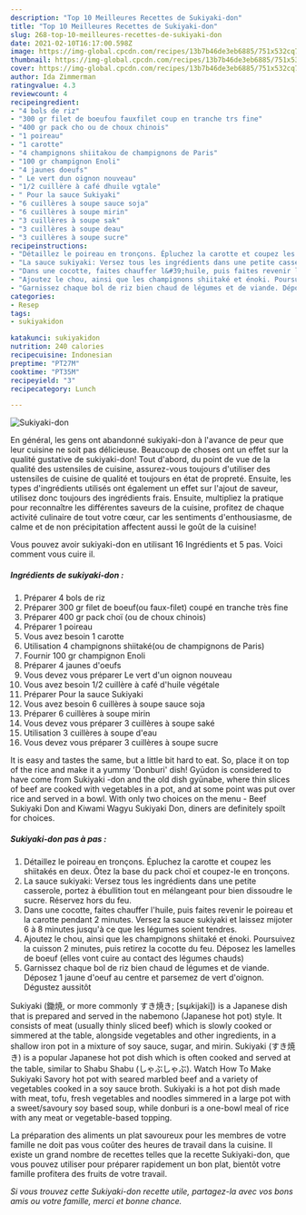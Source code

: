 ```yaml
---
description: "Top 10 Meilleures Recettes de Sukiyaki-don"
title: "Top 10 Meilleures Recettes de Sukiyaki-don"
slug: 268-top-10-meilleures-recettes-de-sukiyaki-don
date: 2021-02-10T16:17:00.598Z
image: https://img-global.cpcdn.com/recipes/13b7b46de3eb6885/751x532cq70/sukiyaki-don-photo-principale-de-la-recette.jpg
thumbnail: https://img-global.cpcdn.com/recipes/13b7b46de3eb6885/751x532cq70/sukiyaki-don-photo-principale-de-la-recette.jpg
cover: https://img-global.cpcdn.com/recipes/13b7b46de3eb6885/751x532cq70/sukiyaki-don-photo-principale-de-la-recette.jpg
author: Ida Zimmerman
ratingvalue: 4.3
reviewcount: 4
recipeingredient:
- "4 bols de riz"
- "300 gr filet de boeufou fauxfilet coup en tranche trs fine"
- "400 gr pack cho ou de choux chinois"
- "1 poireau"
- "1 carotte"
- "4 champignons shiitakou de champignons de Paris"
- "100 gr champignon Enoli"
- "4 jaunes doeufs"
- " Le vert dun oignon nouveau"
- "1/2 cuillère à café dhuile vgtale"
- " Pour la sauce Sukiyaki"
- "6 cuillères à soupe sauce soja"
- "6 cuillères à soupe mirin"
- "3 cuillères à soupe sak"
- "3 cuillères à soupe deau"
- "3 cuillères à soupe sucre"
recipeinstructions:
- "Détaillez le poireau en tronçons. Épluchez la carotte et coupez les shiitakés en deux. Ôtez la base du pack choï et coupez-le en tronçons."
- "La sauce sukiyaki: Versez tous les ingrédients dans une petite casserole, portez à ébullition tout en mélangeant pour bien dissoudre le sucre. Réservez hors du feu."
- "Dans une cocotte, faites chauffer l&#39;huile, puis faites revenir le poireau et la carotte pendant 2 minutes. Versez la sauce sukiyaki et laissez mijoter 6 à 8 minutes jusqu&#39;à ce que les légumes soient tendres."
- "Ajoutez le chou, ainsi que les champignons shiitaké et énoki. Poursuivez la cuisson 2 minutes, puis retirez la cocotte du feu. Déposez les lamelles de boeuf (elles vont cuire au contact des légumes chauds)"
- "Garnissez chaque bol de riz bien chaud de légumes et de viande. Déposez 1 jaune d&#39;oeuf au centre et parsemez de vert d&#39;oignon. Dégustez aussitôt"
categories:
- Resep
tags:
- sukiyakidon

katakunci: sukiyakidon 
nutrition: 240 calories
recipecuisine: Indonesian
preptime: "PT27M"
cooktime: "PT35M"
recipeyield: "3"
recipecategory: Lunch

---
```



![Sukiyaki-don](https://img-global.cpcdn.com/recipes/13b7b46de3eb6885/751x532cq70/sukiyaki-don-photo-principale-de-la-recette.jpg)

En général, les gens ont abandonné sukiyaki-don à l'avance de peur que leur cuisine ne soit pas délicieuse. Beaucoup de choses ont un effet sur la qualité gustative de sukiyaki-don! Tout d'abord, du point de vue de la qualité des ustensiles de cuisine, assurez-vous toujours d'utiliser des ustensiles de cuisine de qualité et toujours en état de propreté. Ensuite, les types d'ingrédients utilisés ont également un effet sur l'ajout de saveur, utilisez donc toujours des ingrédients frais. Ensuite, multipliez la pratique pour reconnaître les différentes saveurs de la cuisine, profitez de chaque activité culinaire de tout votre cœur, car les sentiments d'enthousiasme, de calme et de non précipitation affectent aussi le goût de la cuisine!

<!--inarticleads1-->

Vous pouvez avoir sukiyaki-don en utilisant 16 Ingrédients et 5 pas. Voici comment vous cuire il.

##### Ingrédients de sukiyaki-don :

1. Préparer 4 bols de riz
1. Préparer 300 gr filet de boeuf(ou faux-filet) coupé en tranche très fine
1. Préparer 400 gr pack choï (ou de choux chinois)
1. Préparer 1 poireau
1. Vous avez besoin 1 carotte
1. Utilisation 4 champignons shiitaké(ou de champignons de Paris)
1. Fournir 100 gr champignon Enoli
1. Préparer 4 jaunes d&#39;oeufs
1. Vous devez vous préparer  Le vert d&#39;un oignon nouveau
1. Vous avez besoin 1/2 cuillère à café d&#39;huile végétale
1. Préparer  Pour la sauce Sukiyaki
1. Vous avez besoin 6 cuillères à soupe sauce soja
1. Préparer 6 cuillères à soupe mirin
1. Vous devez vous préparer 3 cuillères à soupe saké
1. Utilisation 3 cuillères à soupe d&#39;eau
1. Vous devez vous préparer 3 cuillères à soupe sucre


It is easy and tastes the same, but a little bit hard to eat. So, place it on top of the rice and make it a yummy &#39;Donburi&#39; dish! Gyūdon is considered to have come from Sukiyaki -don and the old dish gyūnabe, where thin slices of beef are cooked with vegetables in a pot, and at some point was put over rice and served in a bowl. With only two choices on the menu - Beef Sukiyaki Don and Kiwami Wagyu Sukiyaki Don, diners are definitely spoilt for choices. 

<!--inarticleads2-->

##### Sukiyaki-don pas à pas :

1. Détaillez le poireau en tronçons. Épluchez la carotte et coupez les shiitakés en deux. Ôtez la base du pack choï et coupez-le en tronçons.
1. La sauce sukiyaki: Versez tous les ingrédients dans une petite casserole, portez à ébullition tout en mélangeant pour bien dissoudre le sucre. Réservez hors du feu.
1. Dans une cocotte, faites chauffer l&#39;huile, puis faites revenir le poireau et la carotte pendant 2 minutes. Versez la sauce sukiyaki et laissez mijoter 6 à 8 minutes jusqu&#39;à ce que les légumes soient tendres.
1. Ajoutez le chou, ainsi que les champignons shiitaké et énoki. Poursuivez la cuisson 2 minutes, puis retirez la cocotte du feu. Déposez les lamelles de boeuf (elles vont cuire au contact des légumes chauds)
1. Garnissez chaque bol de riz bien chaud de légumes et de viande. Déposez 1 jaune d&#39;oeuf au centre et parsemez de vert d&#39;oignon. Dégustez aussitôt


Sukiyaki (鋤焼, or more commonly すき焼き; [sɯ̥kijaki]) is a Japanese dish that is prepared and served in the nabemono (Japanese hot pot) style. It consists of meat (usually thinly sliced beef) which is slowly cooked or simmered at the table, alongside vegetables and other ingredients, in a shallow iron pot in a mixture of soy sauce, sugar, and mirin. Sukiyaki (すき焼き) is a popular Japanese hot pot dish which is often cooked and served at the table, similar to Shabu Shabu (しゃぶしゃぶ). Watch How To Make Sukiyaki Savory hot pot with seared marbled beef and a variety of vegetables cooked in a soy sauce broth. Sukiyaki is a hot pot dish made with meat, tofu, fresh vegetables and noodles simmered in a large pot with a sweet/savoury soy based soup, while donburi is a one-bowl meal of rice with any meat or vegetable-based topping. 

<!--inarticleads1-->

<p>
La préparation des aliments un plat savoureux pour les membres de votre famille ne doit pas vous coûter des heures de travail dans la cuisine. Il existe un grand nombre de recettes telles que la recette Sukiyaki-don, que vous pouvez utiliser pour préparer rapidement un bon plat, bientôt votre famille profitera des fruits de votre travail.
</p>

<p>
<i>Si vous trouvez cette Sukiyaki-don recette utile, partagez-la avec vos bons amis ou votre famille, merci et bonne chance.</i>
</p>
